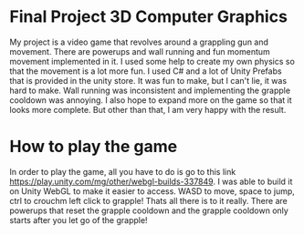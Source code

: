 # Final Project 3D Computer Graphics

My project is a video game that revolves around a grappling gun and movement. There are powerups and wall running and fun momentum movement implemented in it. I used some help to create my own physics so that the movement is a lot more fun. I used C# and a lot of Unity Prefabs that is provided in the unity store. It was fun to make, but I can't lie, it was hard to make. Wall running was inconsistent and implementing the grapple cooldown was annoying. I also hope to expand more on the game so that it looks more complete. But other than that, I am very happy with the result.

# How to play the game

In order to play the game, all you have to do is go to this link https://play.unity.com/mg/other/webgl-builds-337849. I was able to build it on Unity WebGL to make it easier to access. WASD to move, space to jump, ctrl to crouchm left click to grapple! Thats all there is to it really. There are powerups that reset the grapple cooldown and the grapple cooldown only starts after you let go of the grapple!
